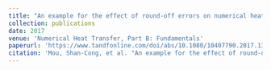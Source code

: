 ```yaml
---
title: "An example for the effect of round-off errors on numerical heat transfer"
collection: publications
date: 2017
venue: 'Numerical Heat Transfer, Part B: Fundamentals'
paperurl: 'https://www.tandfonline.com/doi/abs/10.1080/10407790.2017.1338096'
citation: 'Mou, Shan-Cong, et al. "An example for the effect of round-off errors on numerical heat transfer." Numerical Heat Transfer, Part B: Fundamentals 72.1 (2017): 21-32.'
---
```

